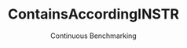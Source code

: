 ---
layout: default
title: ContainsAccordingINSTR
subtitle: Continuous Benchmarking
selected: Contains_Tpch
expanded: Benchmarking
benchmark: /individual_results/ContainsAccordingINSTR.html
---